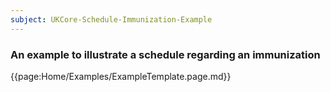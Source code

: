 ```yaml
---
subject: UKCore-Schedule-Immunization-Example
---
```

### An example to illustrate a schedule regarding an immunization

{{page:Home/Examples/ExampleTemplate.page.md}}